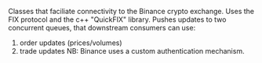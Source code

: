 Classes that faciliate connectivity to the Binance crypto exchange.
Uses the FIX protocol and the c++ "QuickFIX" library.
Pushes updates to two concurrent queues, that downstream consumers can use:
1. order updates (prices/volumes)
2. trade updates
NB: Binance uses a custom authentication mechanism.
